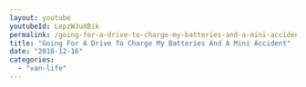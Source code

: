 ```yaml
---
layout: youtube
youtubeId: LepzWJuXBik
permalink: /going-for-a-drive-to-charge-my-batteries-and-a-mini-accident/
title: "Going For A Drive To Charge My Batteries And A Mini Accident"
date: "2018-12-16"
categories: 
  - "van-life"
---
```


